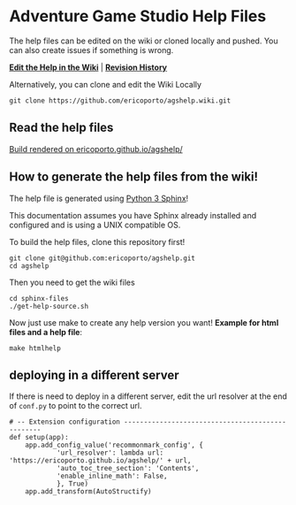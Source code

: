 # Adventure Game Studio Help Files

The help files can be edited on the wiki or cloned locally and pushed. You can also create issues if something is wrong.

[**Edit the Help in the Wiki**](https://github.com/ericoporto/agshelp/wiki) | [**Revision History**](https://github.com/ericoporto/agshelp/wiki/Home/_history)

Alternatively, you can clone and edit the Wiki Locally

    git clone https://github.com/ericoporto/agshelp.wiki.git

## Read the help files

[Build rendered on ericoporto.github.io/agshelp/](https://ericoporto.github.io/agshelp/)

## How to generate the help files from the wiki!

The help file is generated using [Python 3 Sphinx](http://www.sphinx-doc.org/en/master/)!

This documentation assumes you have Sphinx already installed and configured and is using a UNIX compatible OS.

To build the help files, clone this repository first!

    git clone git@github.com:ericoporto/agshelp.git
    cd agshelp

Then you need to get the wiki files

    cd sphinx-files
    ./get-help-source.sh

Now just use make to create any help version you want! **Example for html files and a help file**:

    make htmlhelp

## deploying in a different server

If there is need to deploy in a different server, edit the url resolver at the end of `conf.py` to point to the correct url.

    # -- Extension configuration -------------------------------------------------
    def setup(app):
        app.add_config_value('recommonmark_config', {
                'url_resolver': lambda url: 'https://ericoporto.github.io/agshelp/' + url,
                'auto_toc_tree_section': 'Contents',
                'enable_inline_math': False,
                }, True)
        app.add_transform(AutoStructify)
